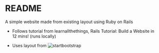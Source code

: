# README

A simple website made from existing layout using Ruby on Rails

* Follows tutorial from learnallthethings, Rails Tutorial: Build a Website in 12 mins! (runs locally)

* Uses layout from ![startbootstrap](https://startbootstrap.com/template-overviews/agency/) 



